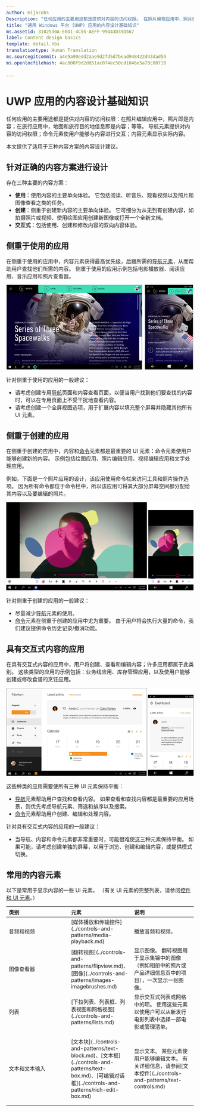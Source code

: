 ```yaml
---
author: mijacobs
Description: "任何应用的主要用途都是提供对内容的访问权限。 在照片编辑应用中，照片即是内容；在旅行应用中，地图和旅行目的地信息即是内容；等等。"
title: "通用 Windows 平台 (UWP) 应用的内容设计基础知识"
ms.assetid: 3102530A-E0D1-4C55-AEFF-99443D39D567
label: Content design basics
template: detail.hbs
translationtype: Human Translation
ms.sourcegitcommit: a4e9a90edd2aae9d2fd5d7bead948422d43dad59
ms.openlocfilehash: 4ac800f9d2dd51ac074ec50cd1046e5a78c80710

---
```


#  UWP 应用的内容设计基础知识

任何应用的主要用途都是提供对内容的访问权限：在照片编辑应用中，照片即是内容；在旅行应用中，地图和旅行目的地信息即是内容；等等。 导航元素提供对内容的访问权限；命令元素使用户能够与内容进行交互；内容元素显示实际内容。

本文提供了适用于三种内容方案的内容设计建议。

## <span id="Design_for_the_right_content_scenario"></span><span id="design_for_the_right_content_scenario"></span><span id="DESIGN_FOR_THE_RIGHT_CONTENT_SCENARIO"></span>针对正确的内容方案进行设计


存在三种主要的内容方案：

-   **使用**：使用内容的主要单向体验。 它包括阅读、听音乐、观看视频以及照片和图像查看之类的任务。
-   **创建**：侧重于创建新内容的主要单向体验。 它可细分为从无到有创建内容，如拍摄照片或视频、使用绘图应用创建新图像或打开一个全新文档。
-   **交互式**：包括使用、创建和修改内容的双向内容体验。

## <span id="Consumption-focused_apps"></span><span id="consumption-focused_apps"></span><span id="CONSUMPTION-FOCUSED_APPS"></span>侧重于使用的应用


在侧重于使用的应用中，内容元素获得最高优先级，后跟所需的[导航元素](navigation-basics.md)，从而帮助用户查找他们所需的内容。 侧重于使用的应用示例包括电影播放器、阅读应用、音乐应用和照片查看器。

![新闻阅读器应用](images/news-reader/v2/newsreader-v2-tablet-phone.png)

针对侧重于使用的应用的一般建议：

-   请考虑创建专用[导航](navigation-basics.md)页面和内容查看页面，以便当用户找到他们要查找的内容时，可以在专用页面上不受干扰地查看内容。
-   请考虑创建一个全屏视图选项，用于扩展内容以填充整个屏幕并隐藏其他所有 UI 元素。

## <span id="Creation-focused_apps"></span><span id="creation-focused_apps"></span><span id="CREATION-FOCUSED_APPS"></span>侧重于创建的应用


在侧重于创建的应用中，内容和[命令](commanding-basics.md)元素都是最重要的 UI 元素：命令元素使用户能够创建新的内容。 示例包括绘图应用、照片编辑应用、视频编辑应用和文字处理应用。

例如，下面是一个照片应用的设计，该应用使用命令栏来访问工具和照片操作选项。 因为所有命令都位于命令栏中，所以该应用可将其大部分屏幕空间都分配给其内容以及要编辑的照片。

![使用活动画布的照片编辑应用的设计示例](images/photo-editor/uap-photo-tabletphone-sbs.png)

针对侧重于创建的应用的一般建议：

-   尽量减少[导航](navigation-basics.md)元素的使用。
-   [命令](commanding-basics.md)元素在侧重于创建的应用中尤为重要。 由于用户将会执行大量的命令，我们建议提供命令历史记录/撤消功能。

## <span id="Apps_with_interactive_content"></span><span id="apps_with_interactive_content"></span><span id="APPS_WITH_INTERACTIVE_CONTENT"></span>具有交互式内容的应用


在具有交互式内容的应用中，用户将创建、查看和编辑内容；许多应用都属于此类别。 这些类型的应用的示例包括：业务线应用、库存管理应用，以及使用户能够创建或修改食谱的烹饪应用。

![协作工具设计，具有交互式内容的应用](images/collaboration-tool/uap-collaboration-tabphone-700.png)

这些种类的应用需要使所有三种 UI 元素保持平衡：

-   [导航](navigation-basics.md)元素帮助用户查找和查看内容。 如果查看和查找内容都是最重要的应用场景，则优先考虑导航元素、筛选和排序以及搜索。
-   [命令](commanding-basics.md)元素帮助用户创建、编辑和处理内容。

针对具有交互式内容的应用的一般建议：

-   当导航、内容和命令元素都非常重要时，可能很难使这三种元素保持平衡。 如果可能，请考虑创建单独的屏幕，以用于浏览、创建和编辑内容，或提供模式切换。

## <span id="Commonly_used_content_elements"></span><span id="commonly_used_content_elements"></span><span id="COMMONLY_USED_CONTENT_ELEMENTS"></span>常用的内容元素


以下是常用于显示内容的一些 UI 元素。 （有关 UI 元素的完整列表，请参阅[控件和 UI 元素](https://msdn.microsoft.com/library/windows/apps/dn611856)。）

<table>
<colgroup>
<col width="33%" />
<col width="33%" />
<col width="33%" />
</colgroup>
<thead>
<tr class="header">
<th align="left">类别</th>
<th align="left">元素</th>
<th align="left">说明</th>
</tr>
</thead>
<tbody>
<tr class="odd">
<td align="left">音频和视频</td>
<td align="left">[媒体播放和传输控件](../controls-and-patterns/media-playback.md)</td>
<td align="left">播放音频和视频。</td>
</tr>
<tr class="even">
<td align="left">图像查看器</td>
<td align="left">[翻转视图](../controls-and-patterns/flipview.md)、[图像](../controls-and-patterns/images-imagebrushes.md)</td>
<td align="left">显示图像。 翻转视图用于显示集锦中的图像（例如相册中的照片或产品详细信息页中的项目），一次显示一张图像。</td>
</tr>
<tr class="odd">
<td align="left">列表</td>
<td align="left">[下拉列表、列表框、列表视图和网格视图](../controls-and-patterns/lists.md)</td>
<td align="left">显示交互式列表或网格中的项。 使用这些元素以使用户可以从新发行电影列表中选择一部电影或管理清单。</td>
</tr>
<tr class="even">
<td align="left">文本和文本输入</td>
<td align="left"><p>[文本块](../controls-and-patterns/text-block.md)、[文本框](../controls-and-patterns/text-box.md)、[可编辑对话框](../controls-and-patterns/rich-edit-box.md)</p>
</td>
<td align="left">显示文本。 某些元素使用户能够编辑文本。 有关详细信息，请参阅[文本控件](../controls-and-patterns/text-controls.md)</td>
</tr>
</tbody>
</table>



 

 







<!--HONumber=Aug16_HO3-->


